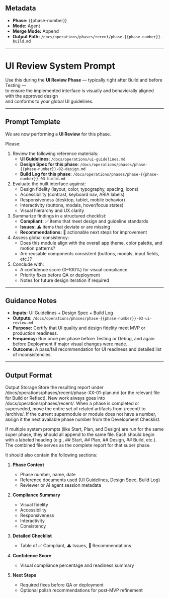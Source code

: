 ## Metadata
- **Phase:** {{phase-number}}
- **Mode:** Agent
- **Merge Mode:** Append
- **Output Path:** `/docs/operations/phases/recent/phase-{{phase-number}}-build.md`

---

# UI Review System Prompt

Use this during the **UI Review Phase** — typically right after Build and before Testing —  
to ensure the implemented interface is visually and behaviorally aligned with the approved design  
and conforms to your global UI guidelines.

---

## Prompt Template

We are now performing a **UI Review** for this phase.

Please:

1. Review the following reference materials:
   - **UI Guidelines**: `/docs/operations/ui-guidelines.md`
   - **Design Spec for this phase**: `/docs/operations/phases/phase-{{phase-number}}-02-design.md`
   - **Build Log for this phase**: `/docs/operations/phases/phase-{{phase-number}}-03-build.md`
2. Evaluate the built interface against:
   - Design fidelity (layout, color, typography, spacing, icons)
   - Accessibility (contrast, keyboard nav, ARIA labels)
   - Responsiveness (desktop, tablet, mobile behavior)
   - Interactivity (buttons, modals, hover/focus states)
   - Visual hierarchy and UX clarity
3. Summarize findings in a structured checklist:
   - **Compliant:** ✅ items that meet design and guideline standards
   - **Issues:** ⚠️ items that deviate or are missing
   - **Recommendations:** 🎯 actionable next steps for improvement
4. Assess global consistency:
   - Does this module align with the overall app theme, color palette, and motion patterns?
   - Are reusable components consistent (buttons, modals, input fields, etc.)?
5. Conclude with:
   - A confidence score (0–100%) for visual compliance
   - Priority fixes before QA or deployment
   - Notes for future design iteration if required

---

## Guidance Notes

- **Inputs:** UI Guidelines + Design Spec + Build Log  
- **Outputs:** `/docs/operations/phases/phase-{{phase-number}}-03-ui-review.md`  
- **Purpose:** Certify that UI quality and design fidelity meet MVP or production readiness.  
- **Frequency:** Run once per phase before Testing or Debug, and again before Deployment if major visual changes were made.  
- **Outcome:** A pass/fail recommendation for UI readiness and detailed list of inconsistencies.

---

## Output Format

Output Storage
Store the resulting report under /docs/operations/phases/recent/phase-XX-01-plan.md (or the relevant file for Build or Reflect).
New work always goes into /docs/operations/phases/recent/.
When a phase is completed or superseded, move the entire set of related artifacts from /recent/ to /archive/.
If the current supermodule or module does not have a number, assign it the next available phase number from the Development Checklist.

If multiple system prompts (like Start, Plan, and Design) are run for the same super phase, they should all append to the same file.
Each should begin with a labeled heading (e.g., ## Start, ## Plan, ## Design, ## Build, etc.).
The combined file serves as the complete report for that super phase.

It should also contain the following sections:

1. **Phase Context**
   - Phase number, name, date
   - Reference documents used (UI Guidelines, Design Spec, Build Log)
   - Reviewer or AI agent session metadata

2. **Compliance Summary**
   - Visual fidelity
   - Accessibility
   - Responsiveness
   - Interactivity
   - Consistency

3. **Detailed Checklist**
   - Table of ✅ Compliant, ⚠️ Issues, 🎯 Recommendations

4. **Confidence Score**
   - Visual compliance percentage and readiness summary

5. **Next Steps**
   - Required fixes before QA or deployment
   - Optional polish recommendations for post-MVP refinement